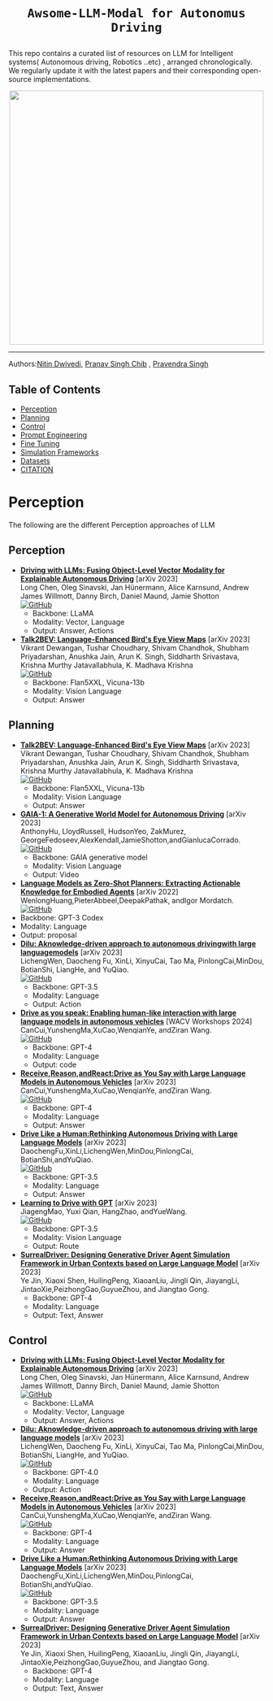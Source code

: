 # <p align=center>`Awsome-LLM-Modal for Autonomus Driving`<br>
This repo contains a curated list of resources on LLM for Intelligent systems( Autonomous driving, Robotics ..etc) , arranged chronologically. We regularly update it with the latest papers and their corresponding open-source implementations.</p>

<p align="center">
<img src="/Learning3_Methods.gif" width="500" height="500"/>
</p>

<hr />



Authors:[Nitin Dwivedi](https://github.com/nitindw), [Pranav Singh Chib](https://github.com/Pranav-chib) , [Pravendra Singh](https://scholar.google.com/citations?user=YwDTxJMAAAAJ&hl=en) </p>
## Table of Contents

- [Perception](#LEARNING-APPROACHES)
- [Planning](#EXPLAINABILITY)
- [Control](#EVALUATION)
- [Prompt Engineering](#Preparation)
- [Fine Tuning](#Adjustment)
- [Simulation Frameworks](#SAFETY)
- [Datasets](#Large-Language-Models-in-autonomous-driving)
- [CITATION](#Citation)

# Perception
The following are the different Perception approaches of LLM 

## Perception

- [**Driving with LLMs: Fusing Object-Level Vector Modality for Explainable Autonomous Driving**](https://browse.arxiv.org/abs/2310.01957) [arXiv 2023] <br> Long Chen, Oleg Sinavski, Jan Hünermann, Alice Karnsund, Andrew James Willmott, Danny Birch, Daniel Maund, Jamie Shotton <br> [![GitHub](https://img.shields.io/badge/github-%23121011.svg?style=for-the-badge&logo=github&logoColor=white)](https://github.com/wayveai/Driving-with-LLMs)
  - Backbone: LLaMA
  - Modality: Vector, Language
  - Output: Answer, Actions
- [**Talk2BEV: Language-Enhanced Bird's Eye View Maps**](https://arxiv.org/abs/2310.02251) [arXiv 2023] <br> Vikrant Dewangan, Tushar Choudhary, Shivam Chandhok, Shubham Priyadarshan, Anushka Jain, Arun K. Singh, Siddharth Srivastava, Krishna Murthy Jatavallabhula, K. Madhava Krishna <br> [![GitHub](https://img.shields.io/badge/github-%23121011.svg?style=for-the-badge&logo=github&logoColor=white)](https://github.com/llmbev/talk2bev)
  - Backbone: Flan5XXL, Vicuna-13b
  - Modality: Vision Language
  - Output: Answer


## Planning
- [**Talk2BEV: Language-Enhanced Bird's Eye View Maps**](https://arxiv.org/abs/2310.02251) [arXiv 2023] <br> Vikrant Dewangan, Tushar Choudhary, Shivam Chandhok, Shubham Priyadarshan, Anushka Jain, Arun K. Singh, Siddharth Srivastava, Krishna Murthy Jatavallabhula, K. Madhava Krishna <br> [![GitHub](https://img.shields.io/badge/github-%23121011.svg?style=for-the-badge&logo=github&logoColor=white)](https://github.com/llmbev/talk2bev)
  - Backbone: Flan5XXL, Vicuna-13b
  - Modality: Vision Language
  - Output: Answer
- [**GAIA-1: A Generative World Model for Autonomous Driving**](https://arxiv.org/abs/2309.17080) [arXiv 2023] <br> AnthonyHu, LloydRussell, HudsonYeo, ZakMurez, GeorgeFedoseev,AlexKendall,JamieShotton,andGianlucaCorrado. <br> [![GitHub](https://img.shields.io/badge/github-%23121011.svg?style=for-the-badge&logo=github&logoColor=white)](https://github.com/taesiri/ArXivQA/blob/main/papers/2309.17080.md)
  - Backbone: GAIA generative model
  - Modality: Vision Language
  - Output: Video
 - [**Language Models as Zero-Shot Planners: Extracting Actionable Knowledge for Embodied Agents**](https://arxiv.org/abs/2201.07207) [arXiv 2022] <br> WenlongHuang,PieterAbbeel,DeepakPathak, andIgor Mordatch. <br> [![GitHub](https://img.shields.io/badge/github-%23121011.svg?style=for-the-badge&logo=github&logoColor=white)](https://github.com/huangwl18/language-planner)
  - Backbone: GPT-3 Codex
  - Modality: Language
  - Output: proposal
- [**Dilu: Aknowledge-driven approach to autonomous drivingwith large languagemodels**](https://arxiv.org/abs/2309.16292) [arXiv 2023] <br> LichengWen, Daocheng Fu, XinLi, XinyuCai, Tao Ma, PinlongCai,MinDou, BotianShi, LiangHe, and YuQiao. <br> [![GitHub](https://img.shields.io/badge/github-%23121011.svg?style=for-the-badge&logo=github&logoColor=white)](https://github.com/PJLab-ADG/DiLu)
  - Backbone: GPT-3.5
  - Modality: Language
  - Output: Action
- [**Drive as you speak: Enabling human-like interaction with large language models in autonomous vehicles**](https://openaccess.thecvf.com/content/WACV2024W/LLVM-AD/html/Cui_Drive_As_You_Speak_Enabling_Human-Like_Interaction_With_Large_Language_WACVW_2024_paper.html) [WACV Workshops 2024] <br> CanCui,YunshengMa,XuCao,WenqianYe, andZiran Wang. <br> [![GitHub](https://img.shields.io/badge/github-%23121011.svg?style=for-the-badge&logo=github&logoColor=white)](https://github.com/PJLab-ADG/DiLu)
  - Backbone: GPT-4
  - Modality: Language
  - Output: code
- [**Receive,Reason,andReact:Drive as You Say with Large Language Models in Autonomous Vehicles**](https://arxiv.org/abs/2310.08034) [arXiv 2023] <br> CanCui,YunshengMa,XuCao,WenqianYe, andZiran Wang. <br> [![GitHub](https://img.shields.io/badge/github-%23121011.svg?style=for-the-badge&logo=github&logoColor=white)](https://github.com/PJLab-ADG/DiLu)
  - Backbone: GPT-4
  - Modality: Language
  - Output: Answer
- [**Drive Like a Human:Rethinking Autonomous Driving with Large Language Models**](https://arxiv.org/abs/2307.07162) [arXiv 2023] <br> DaochengFu,XinLi,LichengWen,MinDou,PinlongCai, BotianShi,andYuQiao. <br> [![GitHub](https://img.shields.io/badge/github-%23121011.svg?style=for-the-badge&logo=github&logoColor=white)](https://github.com/PJLab-ADG/DriveLikeAHuman)
  - Backbone: GPT-3.5
  - Modality: Language
  - Output: Answer
- [**Learning to Drive with GPT**](https://arxiv.org/abs/2310.01415) [arXiv 2023] <br> JiagengMao, Yuxi Qian, HangZhao, andYueWang. <br> [![GitHub](https://img.shields.io/badge/github-%23121011.svg?style=for-the-badge&logo=github&logoColor=white)](https://github.com/PointsCoder/GPT-Driver)
  - Backbone: GPT-3.5
  - Modality: Vision Language
  - Output: Route
- [**SurrealDriver: Designing Generative Driver Agent Simulation Framework in Urban Contexts based on Large Language Model**](https://arxiv.org/abs/2309.13193) [arXiv 2023] <br> Ye Jin, Xiaoxi Shen, HuilingPeng, XiaoanLiu, Jingli Qin, JiayangLi, JintaoXie,PeizhongGao,GuyueZhou, and Jiangtao Gong. <br>
  - Backbone: GPT-4
  - Modality: Language
  - Output: Text, Answer
  
## Control

- [**Driving with LLMs: Fusing Object-Level Vector Modality for Explainable Autonomous Driving**](https://browse.arxiv.org/abs/2310.01957) [arXiv 2023] <br> Long Chen, Oleg Sinavski, Jan Hünermann, Alice Karnsund, Andrew James Willmott, Danny Birch, Daniel Maund, Jamie Shotton <br> [![GitHub](https://img.shields.io/badge/github-%23121011.svg?style=for-the-badge&logo=github&logoColor=white)](https://github.com/wayveai/Driving-with-LLMs)
  - Backbone: LLaMA
  - Modality: Vector, Language
  - Output: Answer, Actions
- [**Dilu: Aknowledge-driven approach to autonomous driving with large language models**](https://arxiv.org/abs/2309.16292) [arXiv 2023] <br> LichengWen, Daocheng Fu, XinLi, XinyuCai, Tao Ma, PinlongCai,MinDou, BotianShi, LiangHe, and YuQiao. <br> [![GitHub](https://img.shields.io/badge/github-%23121011.svg?style=for-the-badge&logo=github&logoColor=white)](https://github.com/PJLab-ADG/DiLu)
  - Backbone: GPT-4.0
  - Modality: Language
  - Output: Action
- [**Receive,Reason,andReact:Drive as You Say with Large Language Models in Autonomous Vehicles**](https://arxiv.org/abs/2310.08034) [arXiv 2023] <br> CanCui,YunshengMa,XuCao,WenqianYe, andZiran Wang. <br> [![GitHub](https://img.shields.io/badge/github-%23121011.svg?style=for-the-badge&logo=github&logoColor=white)](https://github.com/PJLab-ADG/DiLu)
  - Backbone: GPT-4
  - Modality: Language
  - Output: Answer
- [**Drive Like a Human:Rethinking Autonomous Driving with Large Language Models**](https://arxiv.org/abs/2307.07162) [arXiv 2023] <br> DaochengFu,XinLi,LichengWen,MinDou,PinlongCai, BotianShi,andYuQiao. <br> [![GitHub](https://img.shields.io/badge/github-%23121011.svg?style=for-the-badge&logo=github&logoColor=white)](https://github.com/PJLab-ADG/DriveLikeAHuman)
  - Backbone: GPT-3.5
  - Modality: Language
  - Output: Answer
- [**SurrealDriver: Designing Generative Driver Agent Simulation Framework in Urban Contexts based on Large Language Model**](https://arxiv.org/abs/2309.13193) [arXiv 2023] <br> Ye Jin, Xiaoxi Shen, HuilingPeng, XiaoanLiu, Jingli Qin, JiayangLi, JintaoXie,PeizhongGao,GuyueZhou, and Jiangtao Gong. <br>
  - Backbone: GPT-4
  - Modality: Language
  - Output: Text, Answer
